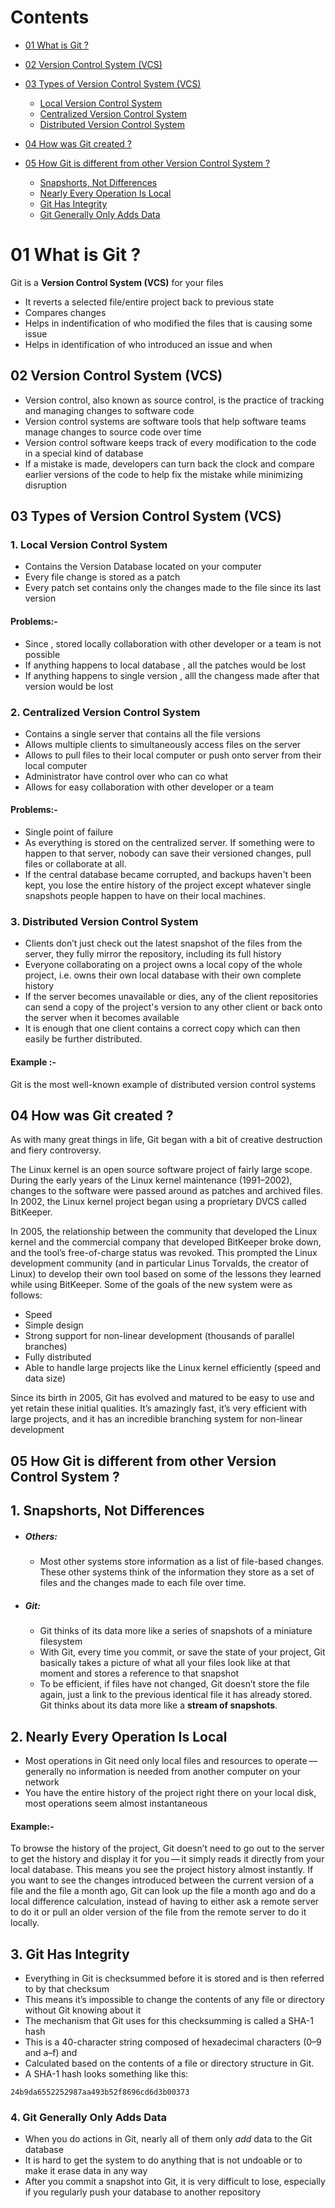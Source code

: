 # Contents

- [01 What is Git ?](#01-what-is-git)

- [02 Version Control System (VCS)](#02-version-control-system-vcs)
- [03 Types of Version Control System (VCS)](#03-types-of-version-control-system-vcs)
  - [Local Version Control System](#1-local-version-control-system)
  - [Centralized Version Control System](#2-centralized-version-control-system)
  - [Distributed Version Control System](#3-distributed-version-control-system)
- [04 How was Git created ?](#04-how-was-git-created)
- [05 How Git is different from other Version Control System ?](#05-how-git-is-different-from-other-version-control-system)
  - [Snapshorts, Not Differences](#1-snapshorts-not-differences)
  - [Nearly Every Operation Is Local](#2-nearly-every-operation-is-local)
  - [Git Has Integrity](#3-git-has-integrity)
  - [Git Generally Only Adds Data](#4-git-generally-only-adds-data)

# 01 What is Git ?

Git is a **Version Control System (VCS)** for your files

- It reverts a selected file/entire project back to previous state
- Compares changes
- Helps in indentification of who modified the files that is causing some issue
- Helps in identification of who introduced an issue and when

## 02 Version Control System (VCS)

- Version control, also known as source control, is the practice of tracking and managing changes to software code
- Version control systems are software tools that help software teams manage changes to source code over time
- Version control software keeps track of every modification to the code in a special kind of database
- If a mistake is made, developers can turn back the clock and compare earlier versions of the code to help fix the mistake while minimizing disruption

## 03 Types of Version Control System (VCS)

### 1. Local Version Control System

- Contains the Version Database located on your computer
- Every file change is stored as a patch
- Every patch set contains only the changes made to the file since its last version

#### Problems:-

- Since , stored locally collaboration with other developer or a team is not possible
- If anything happens to local database , all the patches would be lost
- If anything happens to single version , alll the changess made after that version would be lost

### 2. Centralized Version Control System

- Contains a single server that contains all the file versions
- Allows multiple clients to simultaneously access files on the server
- Allows to pull files to their local computer or push onto server from their local computer
- Administrator have control over who can co what
- Allows for easy collaboration with other developer or a team

#### Problems:-

- Single point of failure
- As everything is stored on the centralized server. If something were to happen to that server, nobody can save their versioned changes, pull files or collaborate at all.
- If the central database became corrupted, and backups haven't been kept, you lose the entire history of the project except whatever single snapshots people happen to have on their local machines.

### 3. Distributed Version Control System

- Clients don’t just check out the latest snapshot of the files from the server, they fully mirror the repository, including its full history
- Everyone collaborating on a project owns a local copy of the whole project, i.e. owns their own local database with their own complete history
- If the server becomes unavailable or dies, any of the client repositories can send a copy of the project's version to any other client or back onto the server when it becomes available
- It is enough that one client contains a correct copy which can then easily be further distributed.

#### Example :-

Git is the most well-known example of distributed version control systems

## 04 How was Git created ?

As with many great things in life, Git began with a bit of creative destruction and fiery controversy.

The Linux kernel is an open source software project of fairly large scope. During the early years of the Linux kernel maintenance (1991–2002), changes to the software were passed around as patches and archived files. In 2002, the Linux kernel project began using a proprietary DVCS called BitKeeper.

In 2005, the relationship between the community that developed the Linux kernel and the commercial company that developed BitKeeper broke down, and the tool’s free-of-charge status was revoked. This prompted the Linux development community (and in particular Linus Torvalds, the creator of Linux) to develop their own tool based on some of the lessons they learned while using BitKeeper. Some of the goals of the new system were as follows:

- Speed
- Simple design
- Strong support for non-linear development (thousands of parallel branches)
- Fully distributed
- Able to handle large projects like the Linux kernel efficiently (speed and data size)

Since its birth in 2005, Git has evolved and matured to be easy to use and yet retain these initial qualities. It’s amazingly fast, it’s very efficient with large projects, and it has an incredible branching system for non-linear development

## 05 How Git is different from other Version Control System ?

## 1. Snapshorts, Not Differences

- ##### Others:

  - Most other systems store information as a list of file-based changes. These other systems think of the information they store as a set of files and the changes made to each file over time.

- ##### Git:
  - Git thinks of its data more like a series of snapshots of a miniature filesystem
  - With Git, every time you commit, or save the state of your project, Git basically takes a picture of what all your files look like at that moment and stores a reference to that snapshot
  - To be efficient, if files have not changed, Git doesn’t store the file again, just a link to the previous identical file it has already stored. Git thinks about its data more like a **stream of snapshots**.

## 2. Nearly Every Operation Is Local

- Most operations in Git need only local files and resources to operate — generally no information is needed from another computer on your network
- You have the entire history of the project right there on your local disk, most operations seem almost instantaneous

#### Example:-

To browse the history of the project, Git doesn’t need to go out to the server to get the history and display it for you — it simply reads it directly from your local database. This means you see the project history almost instantly. If you want to see the changes introduced between the current version of a file and the file a month ago, Git can look up the file a month ago and do a local difference calculation, instead of having to either ask a remote server to do it or pull an older version of the file from the remote server to do it locally.

## 3. Git Has Integrity

- Everything in Git is checksummed before it is stored and is then referred to by that checksum
- This means it’s impossible to change the contents of any file or directory without Git knowing about it
- The mechanism that Git uses for this checksumming is called a SHA-1 hash
- This is a 40-character string composed of hexadecimal characters (0–9 and a–f) and
- Calculated based on the contents of a file or directory structure in Git.
- A SHA-1 hash looks something like this:

```
24b9da6552252987aa493b52f8696cd6d3b00373
```

### 4. Git Generally Only Adds Data

- When you do actions in Git, nearly all of them only _add_ data to the Git database
- It is hard to get the system to do anything that is not undoable or to make it erase data in any way
- After you commit a snapshot into Git, it is very difficult to lose, especially if you regularly push your database to another repository
